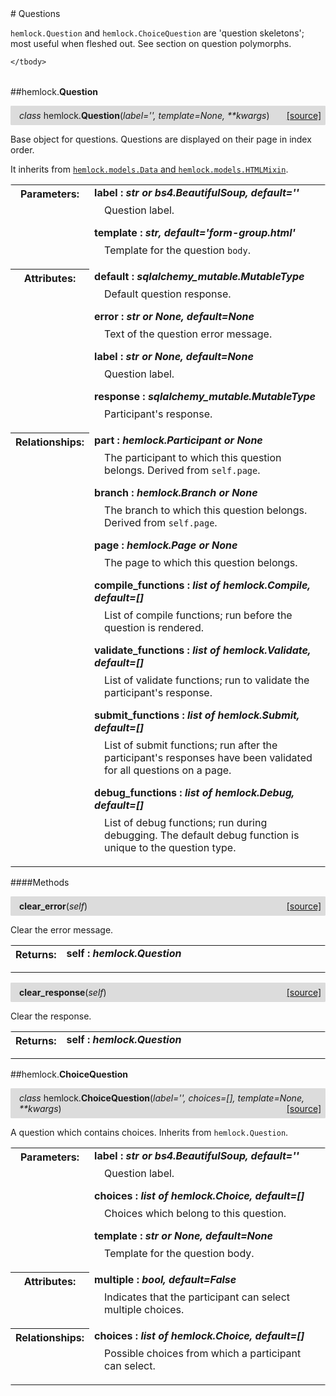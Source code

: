 <script src="https://cdn.mathjax.org/mathjax/latest/MathJax.js?config=TeX-AMS-MML_HTMLorMML" type="text/javascript"></script>

<link rel="stylesheet" href="https://assets.readthedocs.org/static/css/readthedocs-doc-embed.css" type="text/css" />

<style>
    a.src-href {
        float: right;
    }
    p.attr {
        margin-top: 0.5em;
        margin-left: 1em;
    }
    p.func-header {
        background-color: gainsboro;
        border-radius: 0.1em;
        padding: 0.5em;
        padding-left: 1em;
    }
    table.field-table {
        border-radius: 0.1em
    }
</style># Questions

`hemlock.Question` and `hemlock.ChoiceQuestion` are 'question skeletons';
most useful when fleshed out. See section on question polymorphs.

<table class="docutils field-list field-table" frame="void" rules="none">
    <col class="field-name" />
    <col class="field-body" />
    <tbody valign="top">
        
    </tbody>
</table>



##hemlock.**Question**

<p class="func-header">
    <i>class</i> hemlock.<b>Question</b>(<i>label='', template=None, **kwargs</i>) <a class="src-href" target="_blank" href="https://github.com/dsbowen/hemlock/blob/master/hemlock/models/question.py#L20">[source]</a>
</p>

Base object for questions. Questions are displayed on their page in index
order.

It inherits from
[`hemlock.models.Data` and `hemlock.models.HTMLMixin`](bases.md).

<table class="docutils field-list field-table" frame="void" rules="none">
    <col class="field-name" />
    <col class="field-body" />
    <tbody valign="top">
        <tr class="field">
    <th class="field-name"><b>Parameters:</b></td>
    <td class="field-body" width="100%"><b>label : <i>str or bs4.BeautifulSoup, default=''</i></b>
<p class="attr">
    Question label.
</p>
<b>template : <i>str, default='form-group.html'</i></b>
<p class="attr">
    Template for the question <code>body</code>.
</p></td>
</tr>
<tr class="field">
    <th class="field-name"><b>Attributes:</b></td>
    <td class="field-body" width="100%"><b>default : <i>sqlalchemy_mutable.MutableType</i></b>
<p class="attr">
    Default question response.
</p>
<b>error : <i>str or None, default=None</i></b>
<p class="attr">
    Text of the question error message.
</p>
<b>label : <i>str or None, default=None</i></b>
<p class="attr">
    Question label.
</p>
<b>response : <i>sqlalchemy_mutable.MutableType</i></b>
<p class="attr">
    Participant's response.
</p></td>
</tr>
<tr class="field">
    <th class="field-name"><b>Relationships:</b></td>
    <td class="field-body" width="100%"><b>part : <i>hemlock.Participant or None</i></b>
<p class="attr">
    The participant to which this question belongs. Derived from <code>self.page</code>.
</p>
<b>branch : <i>hemlock.Branch or None</i></b>
<p class="attr">
    The branch to which this question belongs. Derived from <code>self.page</code>.
</p>
<b>page : <i>hemlock.Page or None</i></b>
<p class="attr">
    The page to which this question belongs.
</p>
<b>compile_functions : <i>list of hemlock.Compile, default=[]</i></b>
<p class="attr">
    List of compile functions; run before the question is rendered.
</p>
<b>validate_functions : <i>list of hemlock.Validate, default=[]</i></b>
<p class="attr">
    List of validate functions; run to validate the participant's response.
</p>
<b>submit_functions : <i>list of hemlock.Submit, default=[]</i></b>
<p class="attr">
    List of submit functions; run after the participant's responses have been validated for all questions on a page.
</p>
<b>debug_functions : <i>list of hemlock.Debug, default=[]</i></b>
<p class="attr">
    List of debug functions; run during debugging. The default debug function is unique to the question type.
</p></td>
</tr>
    </tbody>
</table>



####Methods



<p class="func-header">
    <i></i> <b>clear_error</b>(<i>self</i>) <a class="src-href" target="_blank" href="https://github.com/dsbowen/hemlock/blob/master/hemlock/models/question.py#L166">[source]</a>
</p>

Clear the error message.

<table class="docutils field-list field-table" frame="void" rules="none">
    <col class="field-name" />
    <col class="field-body" />
    <tbody valign="top">
        <tr class="field">
    <th class="field-name"><b>Returns:</b></td>
    <td class="field-body" width="100%"><b>self : <i>hemlock.Question</i></b>
<p class="attr">
    
</p></td>
</tr>
    </tbody>
</table>





<p class="func-header">
    <i></i> <b>clear_response</b>(<i>self</i>) <a class="src-href" target="_blank" href="https://github.com/dsbowen/hemlock/blob/master/hemlock/models/question.py#L177">[source]</a>
</p>

Clear the response.

<table class="docutils field-list field-table" frame="void" rules="none">
    <col class="field-name" />
    <col class="field-body" />
    <tbody valign="top">
        <tr class="field">
    <th class="field-name"><b>Returns:</b></td>
    <td class="field-body" width="100%"><b>self : <i>hemlock.Question</i></b>
<p class="attr">
    
</p></td>
</tr>
    </tbody>
</table>



##hemlock.**ChoiceQuestion**

<p class="func-header">
    <i>class</i> hemlock.<b>ChoiceQuestion</b>(<i>label='', choices=[], template=None, **kwargs</i>) <a class="src-href" target="_blank" href="https://github.com/dsbowen/hemlock/blob/master/hemlock/models/question.py#L228">[source]</a>
</p>

A question which contains choices. Inherits from `hemlock.Question`.

<table class="docutils field-list field-table" frame="void" rules="none">
    <col class="field-name" />
    <col class="field-body" />
    <tbody valign="top">
        <tr class="field">
    <th class="field-name"><b>Parameters:</b></td>
    <td class="field-body" width="100%"><b>label : <i>str or bs4.BeautifulSoup, default=''</i></b>
<p class="attr">
    Question label.
</p>
<b>choices : <i>list of hemlock.Choice, default=[]</i></b>
<p class="attr">
    Choices which belong to this question.
</p>
<b>template : <i>str or None, default=None</i></b>
<p class="attr">
    Template for the question body.
</p></td>
</tr>
<tr class="field">
    <th class="field-name"><b>Attributes:</b></td>
    <td class="field-body" width="100%"><b>multiple : <i>bool, default=False</i></b>
<p class="attr">
    Indicates that the participant can select multiple choices.
</p></td>
</tr>
<tr class="field">
    <th class="field-name"><b>Relationships:</b></td>
    <td class="field-body" width="100%"><b>choices : <i>list of hemlock.Choice, default=[]</i></b>
<p class="attr">
    Possible choices from which a participant can select.
</p></td>
</tr>
    </tbody>
</table>



